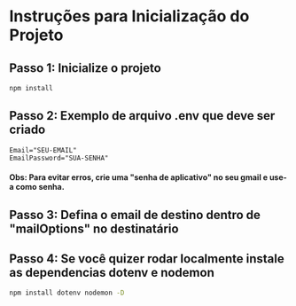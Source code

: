 # Instruções para Inicialização do Projeto

## Passo 1: Inicialize o projeto

```bash
npm install
```

## Passo 2: Exemplo de arquivo .env que deve ser criado

```env
Email="SEU-EMAIL"
EmailPassword="SUA-SENHA"
```

#### Obs: Para evitar erros, crie uma "senha de aplicativo" no seu gmail e use-a como senha.

## Passo 3: Defina o email de destino dentro de "mailOptions" no destinatário

## Passo 4: Se você quizer rodar localmente instale as dependencias dotenv e nodemon

```bash
npm install dotenv nodemon -D
```


